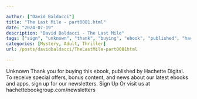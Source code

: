 ```yaml
---

author: ["David Baldacci"]
title: "The Last Mile - part0081.html"
date: "2024-07-19"
description: "David Baldacci - The Last Mile"
tags: ["sign", "unknown", "thank", "buying", "ebook", "published", "hachette", "digital", "receive", "special", "offer", "bonus", "content", "news", "latest", "ebooks", "apps", "newsletter", "visit", "u"]
categories: [Mystery, Adult, Thriller]
url: /posts/davidbaldacci/TheLastMile-part0081html

---
```



Unknown
Thank you for buying this ebook, published by Hachette Digital.
To receive special offers, bonus content, and news about our latest ebooks and apps, sign up for our newsletters.
Sign Up
Or visit us at hachettebookgroup.com/newsletters
